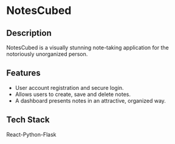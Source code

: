 # NotesCubed

## Description
NotesCubed is a visually stunning note-taking application for the notoriously unorganized person.

## Features
- User account registration and secure login.
- Allows users to create, save and delete notes.
- A dashboard presents notes in an attractive, organized way.

## Tech Stack
React-Python-Flask
